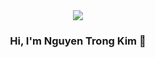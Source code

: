 
<div id="header" align="center">
    <img src="https://user-images.githubusercontent.com/82228178/234865914-34c08998-61da-4cad-b930-5cb24c12688a.png"/>
</div>
<h3 align="center">Hi, I'm Nguyen Trong Kim 👋</h3>
